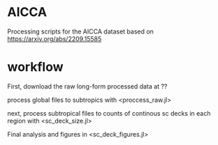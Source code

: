 # AICCA

Processing scripts for the AICCA dataset based on https://arxiv.org/abs/2209.15585


# workflow

First, download the raw long-form processed data at ??

process global files to subtropics with <proccess_raw.jl>

next, process subtropical files to counts of continous sc decks in each region with <sc_deck_size.jl>

Final analysis and figures in <sc_deck_figures.jl>
